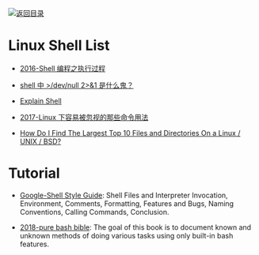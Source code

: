 [![返回目录](https://user-images.githubusercontent.com/5803001/38079637-ff0abcf0-3371-11e8-9b76-ad651620afc7.jpg)](https://github.com/wx-chevalier/Awesome-Lists)

# Linux Shell List

- [2016-Shell 编程之执行过程](https://parg.co/UT0)

- [shell 中 >/dev/null 2>&1 是什么鬼？](http://www.kissyu.org/2016/12/25/shell%E4%B8%AD%3E%20:dev:null%202%20%3E%20&1%E6%98%AF%E4%BB%80%E4%B9%88%E9%AC%BC%EF%BC%9F/)

- [Explain Shell](http://www.explainshell.com/)

- [2017-Linux 下容易被忽视的那些命令用法](https://parg.co/b2E)

- [How Do I Find The Largest Top 10 Files and Directories On a Linux / UNIX / BSD?](http://www.cyberciti.biz/faq/how-do-i-find-the-largest-filesdirectories-on-a-linuxunixbsd-filesystem/)

# Tutorial

- [Google-Shell Style Guide](https://google.github.io/styleguide/shell.xml): Shell Files and Interpreter Invocation, Environment, Comments, Formatting, Features and Bugs, Naming Conventions, Calling Commands, Conclusion.

- [2018-pure bash bible](https://github.com/dylanaraps/pure-bash-bible): The goal of this book is to document known and unknown methods of doing various tasks using only built-in bash features.
